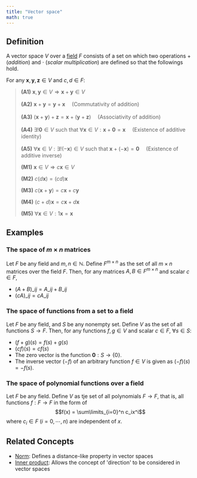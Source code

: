 ```yaml
---
title: "Vector space"
math: true
---
```


## Definition

A vector space $V$ over a [field](notes/Field.md.md) $F$ consists of a set on which two operations $+$ (_addition_) and $\cdot$ (_scalar multiplication_) are defined so that the followings hold.

For any $\mathbf{x}, \mathbf{y}, \mathbf{z} \in V$ and $c, d \in F$:
> **(A1)** $\mathbf{x}, \mathbf{y} \in V \Rightarrow \mathbf{x} + \mathbf{y} \in V$
>
> **(A2)** $\mathbf{x} + \mathbf{y} = \mathbf{y} + \mathbf{x}$ 　(Commutativity of addition)
>
> **(A3)** $(\mathbf{x} + \mathbf{y}) + \mathbf{z} = \mathbf{x} + (\mathbf{y} + \mathbf{z})$ 　(Associativity of addition)
>
> **(A4)** $\exists ! \mathbf{0} \in V$ such that $\forall \mathbf{x} \in V: \mathbf{x} + \mathbf{0} = \mathbf{x}$ 　(Existence of additive identity)
>
> **(A5)** $\forall \mathbf{x} \in V: \exists ! (-\mathbf{x}) \in V$ such that $\mathbf{x} + (-\mathbf{x}) = \mathbf{0}$ 　(Existence of additive inverse)
>
> **(M1)** $\mathbf{x} \in V \Rightarrow c\mathbf{x} \in V$
>
> **(M2)** $c(d\mathbf{x}) = (cd)\mathbf{x}$
>
> **(M3)** $c(\mathbf{x} + \mathbf{y}) = c\mathbf{x} + c\mathbf{y}$
>
> **(M4)** $(c + d)\mathbf{x} = c\mathbf{x} + d\mathbf{x}$
>
> **(M5)** $\forall \mathbf{x} \in V: 1\mathbf{x} = \mathbf{x}$

## Examples
### The space of $m \times n$ matrices
Let $F$ be any field and $m, n \in \mathbb{N}$. Define $F^{m\times n}$ as the set of all $m\times n$ matrices over the field $F$. Then, for any matrices $A, B \in F^{m \times n}$ and scalar $c \in F$,
- $(A + B)\_{ij} = A\_{ij} + B\_{ij}$
- $(cA)\_{ij} = cA\_{ij}$

### The space of functions from a set to a field
Let $F$ be any field, and $S$ be any nonempty set. Define $V$ as the set of all functions $S \to F$. Then, for any functions $f, g \in V$ and scalar $c \in F$, $\forall s \in S$:
- $(f + g)(s) = f(s) + g(s)$
- $(cf)(s) = cf(s)$
- The zero vector is the function $\mathbf{0}: S \to \{0\}$.
- The inverse vector $(-f)$ of an arbitrary function $f \in V$ is given as $(-f)(s) = -f(s)$.

### The space of polynomial functions over a field
Let $F$ be any field. Define $V$ as tje set of all polynomials $F \to F$, that is, all functions $f: F \to F$ in the form of
$$f(x) = \sum\limits_{i=0}^n c_ix^i$$
where $c_i \in F$ $(i= 0, \cdots, n)$ are independent of $x$.


## Related Concepts
- [Norm](Norm.md): Defines a distance-like property in vector spaces
- [Inner product](Inner%20product.md): Allows the concept of 'direction' to be considered in vector spaces
 